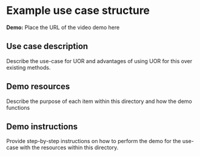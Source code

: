 # Example use case structure

**Demo:** Place the URL of the video demo here

## Use case description
Describe the use-case for UOR and advantages of using UOR for this over existing methods. 

## Demo resources
Describe the purpose of each item within this directory and how the demo functions

## Demo instructions
Provide step-by-step instructions on how to perform the demo for the use-case with the resources within this directory. 